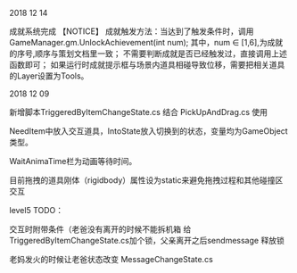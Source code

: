 2018 12 14

成就系统完成
【NOTICE】
成就触发方法：当达到了触发条件时，调用 GameManager.gm.UnlockAchievement(int num);
其中，num ∈ [1,6],为成就的序号,顺序与策划文档里一致；
不需要判断成就是否已经触发过，直接调用上述函数即可；
如果运行时成就提示框与场景内道具相碰导致位移，需要把相关道具的Layer设置为Tools。


2018 12 09 

新增脚本TriggeredByItemChangeState.cs 结合 PickUpAndDrag.cs 使用

NeedItem中放入交互道具，IntoState放入切换到的状态，变量均为GameObject类型。

WaitAnimaTime栏为动画等待时间。



目前拖拽的道具刚体（rigidbody）属性设为static来避免拖拽过程和其他碰撞区交互

level5 TODO：

交互时附带条件（老爸没有离开的时候不能拆机箱 给TriggeredByItemChangeState.cs加个锁，父亲离开之后sendmessage 释放锁

老妈发火的时候让老爸状态改变 MessageChangeState.cs
